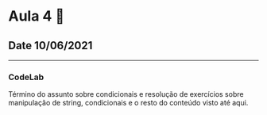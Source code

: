 # Aula 4 :book:
## Date 10/06/2021
---
### CodeLab

  Término do assunto sobre condicionais e resolução de exercícios sobre manipulação de string, condicionais e o resto do conteúdo visto até aqui.

